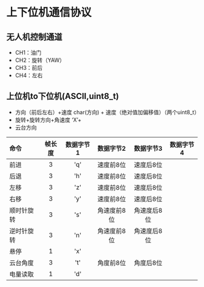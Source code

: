 # 上下位机通信协议

## 无人机控制通道

- CH1：油门
- CH2：旋转（YAW）
- CH3：前后
- CH4：左右

## 上位机to下位机(ASCII,uint8_t)

- 方向（前后左右）+速度
    char(方向) + 速度（绝对值加偏移值）（两个uint8_t）
- 旋转+旋转方向+角速度
    ‘X’+
- 云台方向

命令 | 帧长度 | 数据字节1 | 数据字节2 | 数据字节3 | 数据字节4
:--- | :---: | :---:    | :---:     | :---:     | :---:
前进 | 3 | 'q' | 速度前8位 | 速度后8位
后退 | 3 | 'h' | 速度前8位 | 速度后8位
左移 | 3 | 'z' | 速度前8位 | 速度后8位
右移 | 3 | 'y' | 速度前8位 | 速度后8位
顺时针旋转 | 3 | 's' | 角速度前8位 | 角速度后8位
逆时针旋转 | 3 | 'n' | 角速度前8位 | 角速度后8位
悬停 | 1 | 'x'
云台角度 | 3 | 't' | 角度前8位 | 角度后8位
电量读取 | 1 | 'd'
